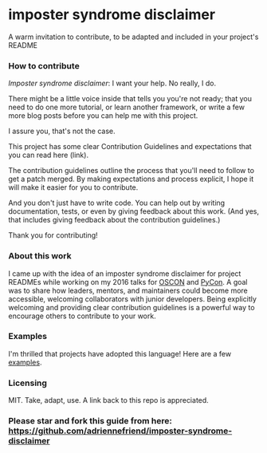 # imposter syndrome disclaimer

A warm invitation to contribute, to be adapted and included in your
project's README

### How to contribute

_Imposter syndrome disclaimer_: I want your help. No really, I do.

There might be a little voice inside that tells you you're not ready;
that you need to do one more tutorial, or learn another framework, or
write a few more blog posts before you can help me with this project.

I assure you, that's not the case.

This project has some clear Contribution Guidelines and expectations
that you can read here (link).

The contribution guidelines outline the process that you'll need to
follow to get a patch merged. By making expectations and process
explicit, I hope it will make it easier for you to contribute.

And you don't just have to write code. You can help out by writing
documentation, tests, or even by giving feedback about this work. (And
yes, that includes giving feedback about the contribution guidelines.)

Thank you for contributing!

### About this work

I came up with the idea of an imposter syndrome disclaimer for project
READMEs while working on my 2016 talks for
[OSCON](https://conferences.oreilly.com/oscon/oscon-tx-2016/public/schedule/speaker/230023)
and [PyCon](https://www.youtube.com/watch?v=6Uj746j9Heo). A goal was
to share how leaders, mentors, and maintainers could become more
accessible, welcoming collaborators with junior developers. Being
explicitly welcoming and providing clear contribution guidelines is a
powerful way to encourage others to contribute to your work.

### Examples

I'm thrilled that projects have adopted this language! Here are a few
[examples](https://github.com/adriennefriend/imposter-syndrome-disclaimer/blob/master/examples.md).

### Licensing

MIT. Take, adapt, use. A link back to this repo is appreciated.

### Please star and fork this guide from here: https://github.com/adriennefriend/imposter-syndrome-disclaimer
